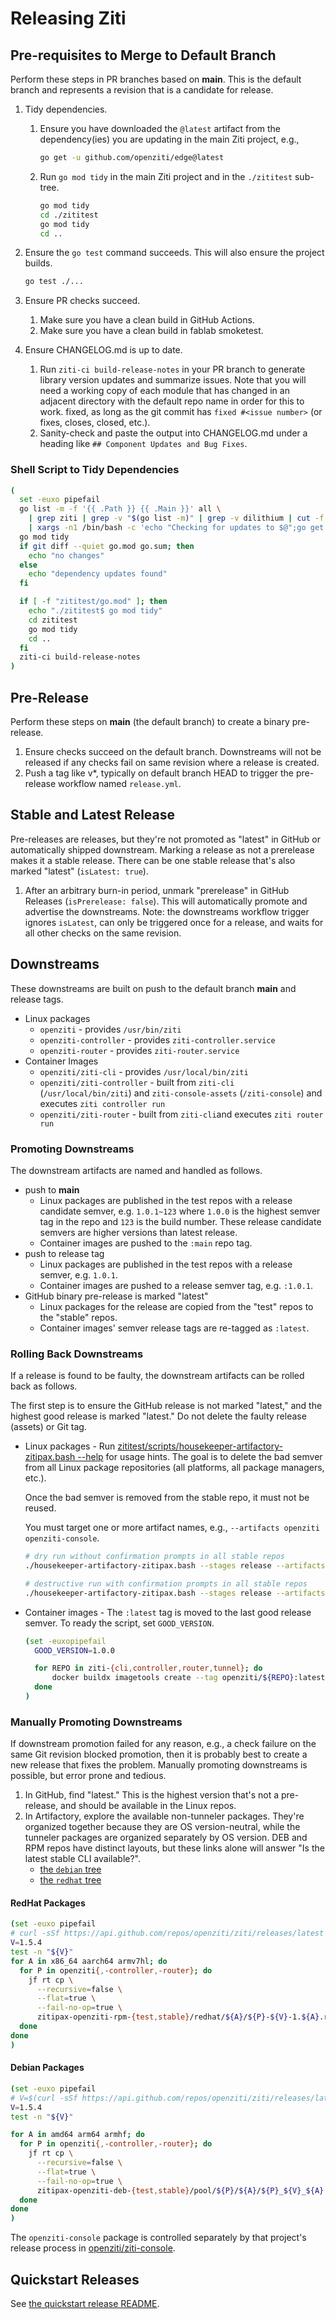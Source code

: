 # Releasing Ziti

## Pre-requisites to Merge to Default Branch

Perform these steps in PR branches based on **main**. This is the default branch and represents a revision that is
a candidate for release.

1. Tidy dependencies.
    1. Ensure you have downloaded the `@latest` artifact from the dependency(ies) you are updating in the main Ziti project, e.g.,

        ```bash
        go get -u github.com/openziti/edge@latest
        ```

    2. Run `go mod tidy` in the main Ziti project and in the `./zititest` sub-tree.

        ```bash
        go mod tidy
        cd ./zititest
        go mod tidy
        cd ..
        ```

2. Ensure the `go test` command succeeds. This will also ensure the project builds.

    ```bash
    go test ./...
    ```

3. Ensure PR checks succeed.
    1. Make sure you have a clean build in GitHub Actions.
    2. Make sure you have a clean build in fablab smoketest.
4. Ensure CHANGELOG.md is up to date.
    1. Run `ziti-ci build-release-notes` in your PR branch to generate library version updates and summarize issues. Note that you will need a working copy of each module that has changed in an adjacent directory with the default repo name in order for this to work.
    fixed, as long as the git commit has `fixed #<issue number>` (or fixes, closes, closed, etc.).
    1. Sanity-check and paste the output into CHANGELOG.md under a heading like `## Component Updates and Bug Fixes`.

### Shell Script to Tidy Dependencies

```bash
(
  set -euxo pipefail
  go list -m -f '{{ .Path }} {{ .Main }}' all \
    | grep ziti | grep -v "$(go list -m)" | grep -v dilithium | cut -f 1 -d ' ' \
    | xargs -n1 /bin/bash -c 'echo "Checking for updates to $@";go get -u -v $@;' ''
  go mod tidy
  if git diff --quiet go.mod go.sum; then
    echo "no changes"
  else
    echo "dependency updates found"
  fi

  if [ -f "zititest/go.mod" ]; then
    echo "./zititest$ go mod tidy"
    cd zititest
    go mod tidy
    cd ..
  fi
  ziti-ci build-release-notes
)
```

## Pre-Release

Perform these steps on **main** (the default branch) to create a binary pre-release.

1. Ensure checks succeed on the default branch. Downstreams will not be released if any checks fail on same revision where a release is created.
1. Push a tag like v*, typically on default branch HEAD to trigger the pre-release workflow named `release.yml`.

## Stable and Latest Release

Pre-releases are releases, but they're not promoted as "latest" in GitHub or automatically shipped downstream. Marking a
release as not a prerelease makes it a stable release. There can be one stable release that's also marked "latest"
(`isLatest: true`).

1. After an arbitrary burn-in period, unmark "prerelease" in GitHub Releases (`isPrerelease: false`). This will automatically promote and advertise the downstreams.
   Note: the downstreams workflow trigger ignores `isLatest`, can only be triggered once for a release, and waits for all other checks on the same revision.

## Downstreams

These downstreams are built on push to the default branch **main** and release tags.

- Linux packages
  - `openziti` - provides `/usr/bin/ziti`
  - `openziti-controller` - provides `ziti-controller.service`
  - `openziti-router` - provides `ziti-router.service`
- Container Images
  - `openziti/ziti-cli` - provides `/usr/local/bin/ziti`
  - `openziti/ziti-controller` - built from `ziti-cli` (`/usr/local/bin/ziti`) and `ziti-console-assets` (`/ziti-console`) and executes `ziti controller run`
  - `openziti/ziti-router` - built from `ziti-cli`and executes `ziti router run`

### Promoting Downstreams

The downstream artifacts are named and handled as follows.

- push to **main**
  - Linux packages are published in the test repos with a release candidate semver, e.g. `1.0.1~123` where `1.0.0` is the highest semver tag in the repo and `123` is the build number. These release candidate semvers are higher versions than latest release.
  - Container images are pushed to the `:main` repo tag.
- push to release tag
  - Linux packages are published in the test repos with a release semver, e.g. `1.0.1`.
  - Container images are pushed to a release semver tag, e.g. `:1.0.1`.
- GitHub binary pre-release is marked "latest"
  - Linux packages for the release are copied from the "test" repos to the "stable" repos.
  - Container images' semver release tags are re-tagged as `:latest`.

### Rolling Back Downstreams

If a release is found to be faulty, the downstream artifacts can be rolled back as follows.

The first step is to ensure the GitHub release is not marked "latest," and the highest good release is marked "latest." Do not delete the faulty release (assets) or Git tag.

- Linux packages - Run [zititest/scripts/housekeeper-artifactory-zitipax.bash --help](./zititest/scripts/housekeeper-artifactory-zitipax.bash) for usage hints. The goal is to delete the bad semver from all Linux package repositories (all platforms, all package managers, etc.).

    Once the bad semver is removed from the stable repo, it must not be reused.

    You must target one or more artifact names, e.g., `--artifacts openziti openziti-console`.

    ```bash
    # dry run without confirmation prompts in all stable repos
    ./housekeeper-artifactory-zitipax.bash --stages release --artifacts openziti --version 2.3.4 --dry-run --quiet
    
    # destructive run with confirmation prompts in all stable repos
    ./housekeeper-artifactory-zitipax.bash --stages release --artifacts openziti --version 2.3.4
    ```

- Container images - The `:latest` tag is moved to the last good release semver. To ready the script, set `GOOD_VERSION`.

    ```bash
    (set -euxopipefail
      GOOD_VERSION=1.0.0

      for REPO in ziti-{cli,controller,router,tunnel}; do
          docker buildx imagetools create --tag openziti/${REPO}:latest openziti/${REPO}:${GOOD_VERSION}
      done
    )
    ```

### Manually Promoting Downstreams

If downstream promotion failed for any reason, e.g., a check failure on the same Git revision blocked promotion, then it
is probably best to create a new release that fixes the problem. Manually promoting downstreams is possible, but error
prone and tedious.

1. In GitHub, find "latest." This is the highest version that's not a pre-release, and should be available in the Linux repos.
1. In Artifactory, explore the available non-tunneler packages. They're organized together because they are OS
   version-neutral, while the tunneler packages are organized separately by OS version. DEB and RPM repos have distinct
   layouts, but these links alone will answer "Is the latest stable CLI available?".
   - [the `debian` tree](https://packages.openziti.org/zitipax-openziti-deb-stable/pool/openziti/amd64/)
   - [the `redhat` tree](https://packages.openziti.org/zitipax-openziti-rpm-stable/redhat/x86_64/)

#### RedHat Packages

```bash
(set -euxo pipefail
# curl -sSf https://api.github.com/repos/openziti/ziti/releases/latest | jq -r '.tag_name'
V=1.5.4
test -n "${V}"
for A in x86_64 aarch64 armv7hl; do
  for P in openziti{,-controller,-router}; do
    jf rt cp \
      --recursive=false \
      --flat=true \
      --fail-no-op=true \
      zitipax-openziti-rpm-{test,stable}/redhat/${A}/${P}-${V}-1.${A}.rpm
  done
done
)
```

#### Debian Packages

```bash
(set -euxo pipefail
# V=$(curl -sSf https://api.github.com/repos/openziti/ziti/releases/latest | jq -r '.tag_name')
V=1.5.4
test -n "${V}"

for A in amd64 arm64 armhf; do
  for P in openziti{,-controller,-router}; do
    jf rt cp \
      --recursive=false \
      --flat=true \
      --fail-no-op=true \
      zitipax-openziti-deb-{test,stable}/pool/${P}/${A}/${P}_${V}_${A}.deb
  done
done
)
```

The `openziti-console` package is controlled separately by that project's release process in [openziti/ziti-console](https://github.com/openziti/ziti-console/blob/app-ziti-console-v3.12.3/.github/workflows/linux-publish.yml#L143).

## Quickstart Releases

See [the quickstart release README](./quickstart/README.md).
